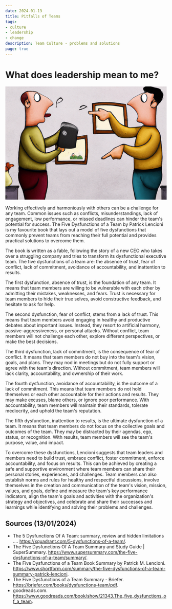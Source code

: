```yaml
---
date: 2024-01-13
title: Pitfalls of Teams
tags:
- culture
- leadership
- change
description: Team Culture - problems and solutions
page: true
---
```


# What does leadership mean to me?

![Two office works arguing](/blog/images/5dysf.png)

Working effectively and harmoniously with others can be a challenge for any team. Common issues such as conflicts, misunderstandings, lack of engagement, low performance, or missed deadlines can hinder the team's potential for success. The Five Dysfunctions of a Team by Patrick Lencioni is my favourite book that lays out a model of five dysfunctions that commonly prevent teams from reaching their full potential and provides practical solutions to overcome them.

The book is written as a fable, following the story of a new CEO who takes over a struggling company and tries to transform its dysfunctional executive team. The five dysfunctions of a team are: the absence of trust, fear of conflict, lack of commitment, avoidance of accountability, and inattention to results. 

The first dysfunction, absence of trust, is the foundation of any team. It means that team members are willing to be vulnerable with each other by admitting their mistakes, weaknesses, and fears. Trust is necessary for team members to hide their true selves, avoid constructive feedback, and hesitate to ask for help.

The second dysfunction, fear of conflict, stems from a lack of trust. This means that team members avoid engaging in healthy and productive debates about important issues. Instead, they resort to artificial harmony, passive-aggressiveness, or personal attacks. Without conflict, team members will not challenge each other, explore different perspectives, or make the best decisions.

The third dysfunction, lack of commitment, is the consequence of fear of conflict. It means that team members do not buy into the team's vision, goals, and plans. They may nod in meetings but do not fully support or agree with the team's direction. Without commitment, team members will lack clarity, accountability, and ownership of their work.

The fourth dysfunction, avoidance of accountability, is the outcome of a lack of commitment. This means that team members do not hold themselves or each other accountable for their actions and results. They may make excuses, blame others, or ignore poor performance. With accountability, team members will maintain their standards, tolerate mediocrity, and uphold the team's reputation.

The fifth dysfunction, inattention to results, is the ultimate dysfunction of a team. It means that team members do not focus on the collective goals and outcomes of the team. They may be distracted by their agendas, ego, status, or recognition. With results, team members will see the team's purpose, value, and impact.

To overcome these dysfunctions, Lencioni suggests that team leaders and members need to build trust, embrace conflict, foster commitment, enforce accountability, and focus on results. This can be achieved by creating a safe and supportive environment where team members can share their personal stories, experiences, and challenges. Team members can also establish norms and rules for healthy and respectful discussions, involve themselves in the creation and communication of the team's vision, mission, values, and goals, define and measure the team's key performance indicators, align the team's goals and activities with the organization's strategy and objectives, and celebrate and share their successes and learnings while identifying and solving their problems and challenges.

## Sources (13/01/2024)
- The 5 Dysfunctions Of A Team: summary, review and hidden limitations .... https://xquadrant.com/5-dysfunctions-of-a-team/.
- The Five Dysfunctions Of A Team Summary and Study Guide | SuperSummary. https://www.supersummary.com/the-five-dysfunctions-of-a-team/summary/.
- The Five Dysfunctions of a Team Book Summary by Patrick M. Lencioni. https://www.shortform.com/summary/the-five-dysfunctions-of-a-team-summary-patrick-lencioni.
- The Five Dysfunctions of a Team Summary - Briefer. https://briefer.com/books/dysfunctions-team/pdf.
- goodreads.com. https://www.goodreads.com/book/show/21343.The_five_dysfunctions_of_a_team.